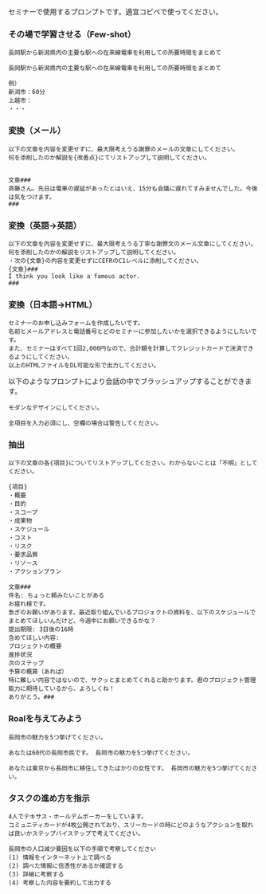 セミナーで使用するプロンプトです。適宜コピペで使ってください。

### その場で学習させる（Few-shot）
```
長岡駅から新潟県内の主要な駅への在来線電車を利用しての所要時間をまとめて
```
```
長岡駅から新潟県内の主要な駅への在来線電車を利用しての所要時間をまとめて 

例） 
新潟市：60分 
上越市： 
・・・
```

### 変換（メール）
```
以下の文章を内容を変更せずに、最大限考えうる謝罪のメールの文章にしてください。
何を添削したのか解説を{改善点}にてリストアップして説明してください。


文章### 
斉藤さん。先日は電車の遅延があったとはいえ、15分も会議に遅れてすみませんでした。今後は気をつけます。
###
```

### 変換（英語→英語）
```
以下の文章を内容を変更せずに、最大限考えうる丁寧な謝罪文のメール文章にしてください。何を添削したのかの解説をリストアップして説明してください。
・次の{文章}の内容を変更せずにCEFRのC1レベルに添削してください。
{文章}###
I think you look like a famous actor.
###
```

### 変換（日本語→HTML）
```
セミナーのお申し込みフォームを作成したいです。
名前とメールアドレスと電話番号とどのセミナーに参加したいかを選択できるようにしたいです。
また、セミナーはすべて1回2,000円なので、合計額を計算してクレジットカードで決済できるようにしてください。
以上のHTMLファイルをDL可能な形で出力してください。
```

以下のようなプロンプトにより会話の中でブラッシュアップすることができます。
```
モダンなデザインにしてください。
```
```
全項目を入力必須にし、空欄の場合は警告してください。
```

### 抽出
```
以下の文章の各{項目}についてリストアップしてください。わからないことは「不明」としてください。

{項目}
・概要
・目的
・スコープ
・成果物
・スケジュール
・コスト
・リスク
・要求品質
・リソース
・アクションプラン

文章###
件名: ちょっと頼みたいことがある
お疲れ様です。
急ぎのお願いがあります。最近取り組んでいるプロジェクトの資料を、以下のスケジュールでまとめてほしいんだけど、今週中にお願いできるかな？
提出期限: 3日後の16時
含めてほしい内容:
プロジェクトの概要
進捗状況
次のステップ
予算の概算（あれば）
特に難しい内容ではないので、サクッとまとめてくれると助かります。君のプロジェクト管理能力に期待しているから、よろしくね！
ありがとう。###
```

### Roalを与えてみよう
```
長岡市の魅力を5つ挙げてください。
```
```
あなたは60代の長岡市民です。 長岡市の魅力を5つ挙げてください。
```
```
あなたは東京から長岡市に移住してきたばかりの女性です。 長岡市の魅力を5つ挙げてください。
```

### タスクの進め方を指示
```
4人でテキサス・ホールデムポーカーをしています。
コミュニティカードが4枚公開されており、スリーカードの時にどのようなアクションを取れば良いかステップバイステップで考えてください。
```
```
長岡市の人口減少要因を以下の手順で考察してください
(1) 情報をインターネット上で調べる
(2) 調べた情報に信憑性があるか確認する
(3) 詳細に考察する
(4) 考察した内容を要約して出力する
```



